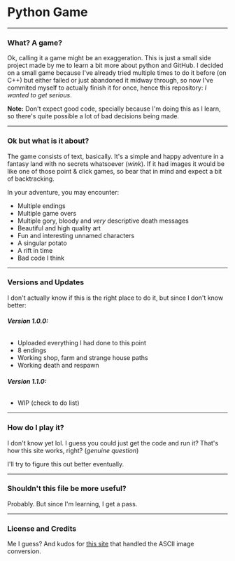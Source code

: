 # Python Game

---
### What? A game?

Ok, calling it a game might be an exaggeration. This is just a small side project made by me to learn a bit more about python and GitHub.
I decided on a small game because I've already tried multiple times to do it before (on C++) but either failed or just abandoned it midway through,
so now I've commited myself to actually finish it for once, hence this repository: *I wanted to get serious*.

**Note:** Don't expect good code, specially because I'm doing this as I learn, so there's quite possible a lot of bad decisions being made.



---
### Ok but what is it about?

The game consists of text, basically. It's a simple and happy adventure in a fantasy land with no secrets whatsoever (*wink*).
If it had images it would be like one of those point & click games, so bear that in mind and expect a bit of backtracking.

In your adventure, you may encounter:
* Multiple endings
* Multiple game overs
* Multiple gory, bloody and _very_ descriptive death messages
* Beautiful and high quality art 
* Fun and interesting unnamed characters
* A singular potato
* A rift in time
* Bad code I think

---
### Versions and Updates

I don't actually know if this is the right place to do it, but since I don't know better:

###### **Version 1.0.0:**
* Uploaded everything I had done to this point
* 8 endings
* Working shop, farm and strange house paths
* Working death and respawn

###### **Version 1.1.0:**
* WIP (check to do list)

---
### How do I play it?

I don't know yet lol. I guess you could just get the code and run it? That's how this site works, right? (_genuine question_)

I'll try to figure this out better eventually.

---
### Shouldn't this file be more useful?

Probably. But since I'm learning, I get a pass.

---
### License and Credits

Me I guess? And kudos for [this site](https://manytools.org/hacker-tools/convert-images-to-ascii-art/) that handled the ASCII image conversion.

